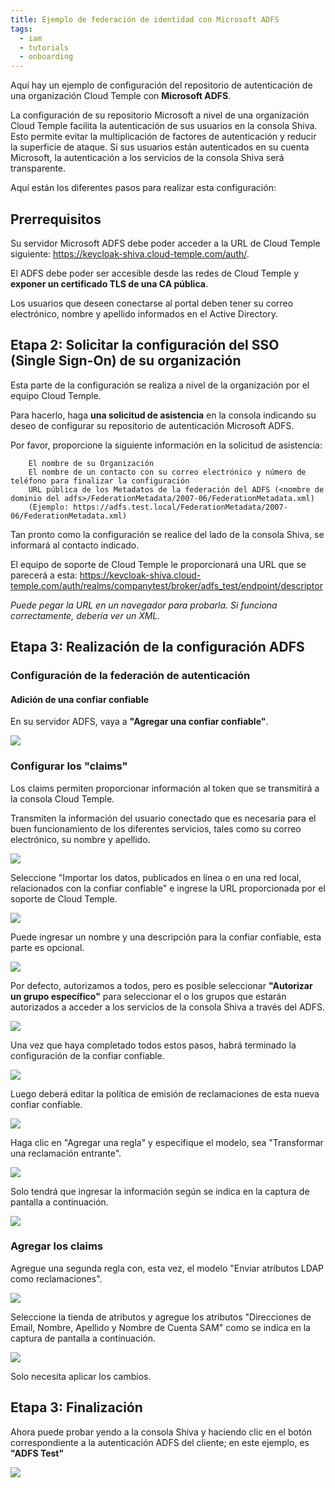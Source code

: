 ```yaml
---
title: Ejemplo de federación de identidad con Microsoft ADFS
tags:
  - iam
  - tutorials
  - onboarding
---
```

Aquí hay un ejemplo de configuración del repositorio de autenticación de una organización Cloud Temple con __Microsoft ADFS__.

La configuración de su repositorio Microsoft a nivel de una organización Cloud Temple facilita la autenticación de sus usuarios en la consola Shiva.
Esto permite evitar la multiplicación de factores de autenticación y reducir la superficie de ataque.
Si sus usuarios están autenticados en su cuenta Microsoft, la autenticación a los servicios de la consola Shiva será transparente.

Aquí están los diferentes pasos para realizar esta configuración:


## Prerrequisitos
Su servidor Microsoft ADFS debe poder acceder a la URL de Cloud Temple siguiente: https://keycloak-shiva.cloud-temple.com/auth/.

El ADFS debe poder ser accesible desde las redes de Cloud Temple y __exponer un certificado TLS de una CA pública__.

Los usuarios que deseen conectarse al portal deben tener su correo electrónico, nombre y apellido informados en el Active Directory.

## Etapa 2: Solicitar la configuración del SSO (Single Sign-On) de su organización

Esta parte de la configuración se realiza a nivel de la organización por el equipo Cloud Temple.

Para hacerlo, haga __una solicitud de asistencia__ en la consola indicando su deseo de configurar su repositorio de autenticación Microsoft ADFS.

Por favor, proporcione la siguiente información en la solicitud de asistencia:
```
    El nombre de su Organización
    El nombre de un contacto con su correo electrónico y número de teléfono para finalizar la configuración
    URL pública de los Metadatos de la federación del ADFS (<nombre de dominio del adfs>/FederationMetadata/2007-06/FederationMetadata.xml)
    (Ejemplo: https://adfs.test.local/FederationMetadata/2007-06/FederationMetadata.xml)
```
Tan pronto como la configuración se realice del lado de la consola Shiva, se informará al contacto indicado.

El equipo de soporte de Cloud Temple le proporcionará una URL que se parecerá a esta: https://keycloak-shiva.cloud-temple.com/auth/realms/companytest/broker/adfs_test/endpoint/descriptor

*Puede pegar la URL en un navegador para probarla. Si funciona correctamente, debería ver un XML.*

## Etapa 3: Realización de la configuración ADFS
### Configuración de la federación de autenticación

#### Adición de una confiar confiable

En su servidor ADFS, vaya a __"Agregar una confiar confiable"__.

![](images/sso_adfs_001.png)

### Configurar los "claims"
Los claims permiten proporcionar información al token que se transmitirá a la consola Cloud Temple.

Transmiten la información del usuario conectado que es necesaria para el buen funcionamiento de los diferentes servicios, tales como su correo electrónico, su nombre y apellido.

![](images/sso_adfs_002.png)

Seleccione "Importar los datos, publicados en línea o en una red local, relacionados con la confiar confiable" e ingrese la URL proporcionada por el soporte de Cloud Temple.

![](images/sso_adfs_003.png)

Puede ingresar un nombre y una descripción para la confiar confiable, esta parte es opcional.

![](images/sso_adfs_004.png)

Por defecto, autorizamos a todos, pero es posible seleccionar __"Autorizar un grupo específico"__ para seleccionar el o los grupos que estarán autorizados a acceder a los servicios de la consola Shiva a través del ADFS.

![](images/sso_adfs_005.png)

Una vez que haya completado todos estos pasos, habrá terminado la configuración de la confiar confiable.

![](images/sso_adfs_006.png)

Luego deberá editar la política de emisión de reclamaciones de esta nueva confiar confiable.

![](images/sso_adfs_007.png)

Haga clic en "Agregar una regla" y especifique el modelo, sea "Transformar una reclamación entrante".

![](images/sso_adfs_008.png)

Solo tendrá que ingresar la información según se indica en la captura de pantalla a continuación.

![](images/sso_adfs_009.png)

### Agregar los claims
Agregue una segunda regla con, esta vez, el modelo "Enviar atributos LDAP como reclamaciones".

![](images/sso_adfs_010.png)

Seleccione la tienda de atributos y agregue los atributos "Direcciones de Email, Nombre, Apellido y Nombre de Cuenta SAM" como se indica en la captura de pantalla a continuación.

![](images/sso_adfs_011.png)

Solo necesita aplicar los cambios.

## Etapa 3: Finalización

Ahora puede probar yendo a la consola Shiva y haciendo clic en el botón correspondiente a la autenticación ADFS del cliente; en este ejemplo, es __"ADFS Test"__

![](images/sso_adfs_012.png)
